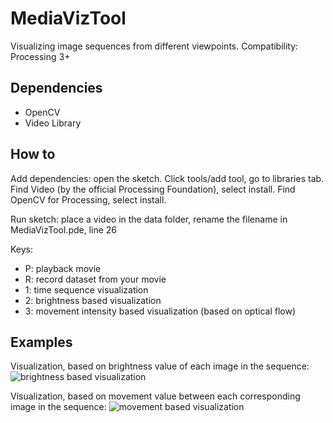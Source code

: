# MediaVizTool
Visualizing image sequences from different viewpoints. 
Compatibility: Processing 3+

## Dependencies
- OpenCV
- Video Library

## How to
Add dependencies: open the sketch. Click tools/add tool, go to libraries tab. Find Video (by the official Processing Foundation), select install. Find OpenCV for Processing, select install.

Run sketch: place a video in the data folder, rename the filename in MediaVizTool.pde, line 26

Keys:

- P: playback movie
- R: record dataset from your movie
- 1: time sequence visualization
- 2: brightness based visualization
- 3: movement intensity based visualization (based on optical flow)

## Examples

Visualization, based on brightness value of each image in the sequence:
![brightness based visualization](https://cloud.githubusercontent.com/assets/270431/20515184/ad0bef60-b090-11e6-89a1-1ea950fea809.jpg)

Visualization, based on movement value between each corresponding image in the sequence:
![movement based visualization](https://cloud.githubusercontent.com/assets/270431/20515185/af94f344-b090-11e6-9539-85d046081f90.jpg)
